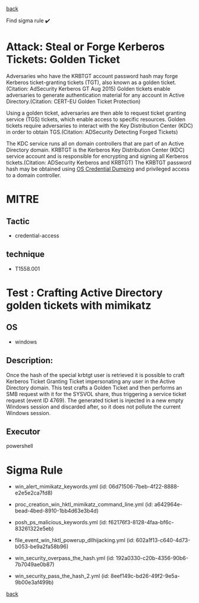 
[back](../index.md)

Find sigma rule :heavy_check_mark: 

# Attack: Steal or Forge Kerberos Tickets: Golden Ticket 

Adversaries who have the KRBTGT account password hash may forge Kerberos ticket-granting tickets (TGT), also known as a golden ticket.(Citation: AdSecurity Kerberos GT Aug 2015) Golden tickets enable adversaries to generate authentication material for any account in Active Directory.(Citation: CERT-EU Golden Ticket Protection) 

Using a golden ticket, adversaries are then able to request ticket granting service (TGS) tickets, which enable access to specific resources. Golden tickets require adversaries to interact with the Key Distribution Center (KDC) in order to obtain TGS.(Citation: ADSecurity Detecting Forged Tickets)

The KDC service runs all on domain controllers that are part of an Active Directory domain. KRBTGT is the Kerberos Key Distribution Center (KDC) service account and is responsible for encrypting and signing all Kerberos tickets.(Citation: ADSecurity Kerberos and KRBTGT) The KRBTGT password hash may be obtained using [OS Credential Dumping](https://attack.mitre.org/techniques/T1003) and privileged access to a domain controller.

# MITRE
## Tactic
  - credential-access


## technique
  - T1558.001


# Test : Crafting Active Directory golden tickets with mimikatz
## OS
  - windows


## Description:
Once the hash of the special krbtgt user is retrieved it is possible to craft Kerberos Ticket Granting Ticket impersonating any user in the Active Directory domain.
This test crafts a Golden Ticket and then performs an SMB request with it for the SYSVOL share, thus triggering a service ticket request (event ID 4769).
The generated ticket is injected in a new empty Windows session and discarded after, so it does not pollute the current Windows session.


## Executor
powershell

# Sigma Rule
 - win_alert_mimikatz_keywords.yml (id: 06d71506-7beb-4f22-8888-e2e5e2ca7fd8)

 - proc_creation_win_hktl_mimikatz_command_line.yml (id: a642964e-bead-4bed-8910-1bb4d63e3b4d)

 - posh_ps_malicious_keywords.yml (id: f62176f3-8128-4faa-bf6c-83261322e5eb)

 - file_event_win_hktl_powerup_dllhijacking.yml (id: 602a1f13-c640-4d73-b053-be9a2fa58b96)

 - win_security_overpass_the_hash.yml (id: 192a0330-c20b-4356-90b6-7b7049ae0b87)

 - win_security_pass_the_hash_2.yml (id: 8eef149c-bd26-49f2-9e5a-9b00e3af499b)



[back](../index.md)
